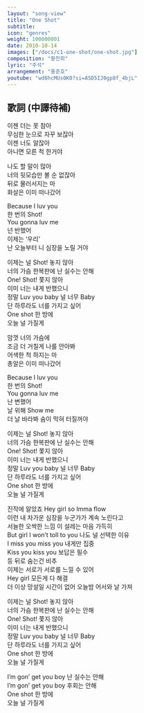 ```yaml
---
layout: "song-view"
title: "One Shot"
subtitle:
icon: "genres"
weight: 100000001
date: 2010-10-14
images: ["/docs/c1-one-shot/one-shot.jpg"]
composition: "황찬희"
lyric: "주석"
arrangement: "홍준호"
youtube: "wd6hcMUs0K0?si=ASD5IJ0gp8f_4bjL"
---
```


## 歌詞 (中譯待補)

이젠 더는 못 참아  
무심한 눈으로 자꾸 보잖아  
이젠 너도 알잖아  
아니면 모른 척 한거야  

나도 할 말이 많아  
너의 뒷모습만 볼 순 없잖아  
뒤로 물러서지는 마  
화살은 이미 떠나갔어  

Because I luv you  
한 번의 Shot!  
You gonna luv me  
넌 반했어  
이제는 ‘우리’  
난 오늘부터 니 심장을 노릴 거야  

이제는 널 Shot! 놓지 않아  
너의 가슴 한복판에 난 실수는 안해  
One! Shot! 쫓지 않아  
이미 너는 내게 반했으니  
정말 Luv you baby 널 너무 Baby  
단 하루라도 너를 가지고 싶어  
One shot 한 방에  
오늘 널 가질게  

맘껏 너의 가슴에  
조금 더 거칠게 나를 안아봐  
어색한 척 하지는 마  
총알은 이미 떠나갔어  

Because I luv you  
한 번의 Shot!  
You gonna luv me  
난 변했어  
날 위해 Show me  
더 날 바라봐 숨이 막혀 터질꺼야  

이제는 널 Shot! 놓지 않아  
너의 가슴 한복판에 난 실수는 안해  
One! Shot! 쫓지 않아  
이미 너는 내게 반했으니  
정말 Luv you baby 널 너무 Baby  
단 하루라도 너를 가지고 싶어  
One shot 한 방에  
오늘 널 가질게  

진작에 알았죠 Hey girl so Imma flow  
이런 내 차가운 심장을 누군가가 계속 노린다고  
서늘한 오싹한 느낌 이 설레는 마음 가득히  
But girl I won’t toll to you 나도 널 선택한 이유  
I miss you miss you 내게만 집중  
Kiss you kiss you 보답은 필수  
등 뒤로 숨는건 비추  
이제는 서로가 서로를 느낄 수 있어  
Hey girl 모든게 다 해결  
더 이상 망설일 시간이 없어 오늘밤 어서와 날 가져  

이제는 널 Shot! 놓지 않아  
너의 가슴 한복판에 난 실수는 안해  
One! Shot! 쫓지 않아  
이미 너는 내게 반했으니  
정말 Luv you baby 널 너무 Baby  
단 하루라도 너를 가지고 싶어  
One shot 한 방에  
오늘 널 가질게  

I’m gon’ get you boy 난 실수는 안해  
I’m gon’ get you boy 후회는 안해  
One shot 한 방에  
오늘 널 가질게  
